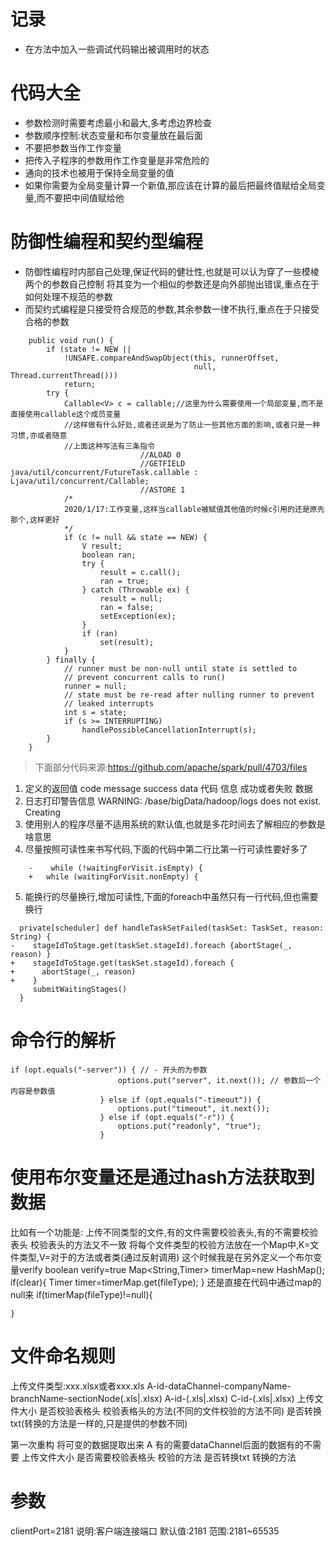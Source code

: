 # 记录
+ 在方法中加入一些调试代码输出被调用时的状态
# 代码大全
+ 参数检测时需要考虑最小和最大,多考虑边界检查
+ 参数顺序控制:状态变量和布尔变量放在最后面
+ 不要把参数当作工作变量
+ 把传入子程序的参数用作工作变量是非常危险的
+ 通向的技术也被用于保持全局变量的值
+ 如果你需要为全局变量计算一个新值,那应该在计算的最后把最终值赋给全局变量,而不要把中间值赋给他
# 防御性编程和契约型编程
* 防御性编程时内部自己处理,保证代码的健壮性,也就是可以认为穿了一些模棱两个的参数自己控制
将其变为一个相似的参数还是向外部抛出错误,重点在于如何处理不规范的参数
* 而契约式编程是只接受符合规范的参数,其余参数一律不执行,重点在于只接受合格的参数
```
    public void run() {
        if (state != NEW ||
            !UNSAFE.compareAndSwapObject(this, runnerOffset,
                                         null, Thread.currentThread()))
            return;
        try {
            Callable<V> c = callable;//这里为什么需要使用一个局部变量,而不是直接使用callable这个成员变量
            //这样做有什么好处,或者还说是为了防止一些其他方面的影响,或者只是一种习惯,亦或者随意
            //上面这种写法有三条指令
                             //ALOAD 0
                             //GETFIELD java/util/concurrent/FutureTask.callable : Ljava/util/concurrent/Callable;
                             //ASTORE 1
            /*
            2020/1/17:工作变量,这样当callable被赋值其他值的时候c引用的还是原先那个,这样更好
            */
            if (c != null && state == NEW) {
                V result;
                boolean ran;
                try {
                    result = c.call();
                    ran = true;
                } catch (Throwable ex) {
                    result = null;
                    ran = false;
                    setException(ex);
                }
                if (ran)
                    set(result);
            }
        } finally {
            // runner must be non-null until state is settled to
            // prevent concurrent calls to run()
            runner = null;
            // state must be re-read after nulling runner to prevent
            // leaked interrupts
            int s = state;
            if (s >= INTERRUPTING)
                handlePossibleCancellationInterrupt(s);
        }
    }
```
>下面部分代码来源:https://github.com/apache/spark/pull/4703/files
1. 定义的返回值
    code message success data
    代码  信息  成功或者失败  数据
2. 日志打印警告信息
    WARNING: /base/bigData/hadoop/logs does not exist. Creating
3. 使用别人的程序尽量不适用系统的默认值,也就是多花时间去了解相应的参数是啥意思
4. 尽量按照可读性来书写代码,下面的代码中第二行比第一行可读性要好多了
``` 
    -    while (!waitingForVisit.isEmpty) {
    +   while (waitingForVisit.nonEmpty) {
```
5. 能换行的尽量换行,增加可读性,下面的foreach中虽然只有一行代码,但也需要换行
```
  private[scheduler] def handleTaskSetFailed(taskSet: TaskSet, reason: String) {
-    stageIdToStage.get(taskSet.stageId).foreach {abortStage(_, reason) }
+    stageIdToStage.get(taskSet.stageId).foreach {
+      abortStage(_, reason)
+    }    
     submitWaitingStages()
  }
```
# 命令行的解析
    if (opt.equals("-server")) { // - 开头的为参数
                            options.put("server", it.next()); // 参数后一个内容是参数值
                        } else if (opt.equals("-timeout")) {
                            options.put("timeout", it.next());
                        } else if (opt.equals("-r")) {
                            options.put("readonly", "true");
                        }
# 使用布尔变量还是通过hash方法获取到数据
比如有一个功能是:
上传不同类型的文件,有的文件需要校验表头,有的不需要校验表头
校验表头的方法又不一致
将每个文件类型的校验方法放在一个Map中,K=文件类型,V=对于的方法或者类(通过反射调用)
这个时候我是在另外定义一个布尔变量verify
    boolean verify=true
    Map<String,Timer> timerMap=new HashMap();
    if(clear){
        Timer timer=timerMap.get(fileType);
    }
还是直接在代码中通过map的null来
    if(timerMap(fileType)!=null){
        
    }
# 文件命名规则
上传文件类型:xxx.xlsx或者xxx.xls
A-id-dataChannel-companyName-branchName-sectionNode(.xls|.xlsx)
A-id-(.xls|.xlsx)
C-id-(.xls|.xlsx)
上传文件大小
是否校验表格头
校验表格头的方法(不同的文件校验的方法不同)
是否转换txt(转换的方法是一样的,只是提供的参数不同)

第一次重构
将可变的数据提取出来
A
有的需要dataChannel后面的数据有的不需要
上传文件大小
是否需要校验表格头
校验的方法
是否转换txt
转换的方法
# 参数
clientPort=2181
说明:客户端连接端口
默认值:2181
范围:2181~65535
